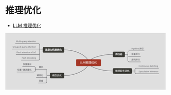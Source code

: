 # 推理优化

- [LLM 推理优化](./inference_optimization.md)


![](./assets/LLM_inference_optimiaztion_01.png)

